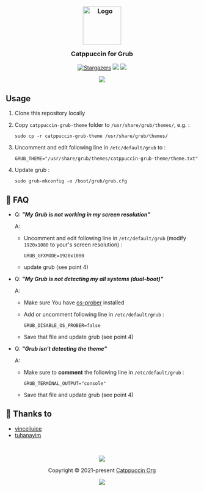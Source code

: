 <h3 align="center">
	<img src="https://raw.githubusercontent.com/catppuccin/catppuccin/dev/assets/logos/exports/1544x1544_circle.png" width="100" alt="Logo"/><br/>
	<img src="https://raw.githubusercontent.com/catppuccin/catppuccin/dev/assets/misc/transparent.png" height="30" width="0px"/>
	Catppuccin for Grub
	<img src="https://raw.githubusercontent.com/catppuccin/catppuccin/dev/assets/misc/transparent.png" height="30" width="0px"/>
</h3>
<p align="center">
    <a href="https://github.com/catppuccin/grub/stargazers"><img alt="Stargazers" src="https://img.shields.io/github/stars/catppuccin/grub?style=for-the-badge&logo=starship&color=C9CBFF&logoColor=D9E0EE&labelColor=1e1e28"></a>
    <a href="https://github.com/catppuccin/grub/issues"><img src="https://img.shields.io/github/issues/catppuccin/grub?colorA=1e1e28&colorB=f7be95&style=for-the-badge"></a>
    <a href="https://github.com/catppuccin/grub/contributors"><img src="https://img.shields.io/github/contributors/catppuccin/grub?colorA=1e1e28&colorB=b1e1a6&style=for-the-badge"></a>
</p>


<p align="center">
  <a href="https://raw.githubusercontent.com/catppuccin/grub/main/assets/cat-grub.png"><img src="https://github.com/catppuccin/grub/raw/main/assets/cat-grub-preview.png"></a>
</p>

## Usage

1. Clone this repository locally
2. Copy `catppuccin-grub-theme` folder to `/usr/share/grub/themes/`, e.g. :
   
   ```shell
   sudo cp -r catppuccin-grub-theme /usr/share/grub/themes/
   ```
3. Uncomment and edit following line in `/etc/default/grub` to :
   
   ```shell
   GRUB_THEME="/usr/share/grub/themes/catppuccin-grub-theme/theme.txt"
   ```
4. Update grub :
   
   ```shell
   sudo grub-mkconfig -o /boot/grub/grub.cfg
   ```

## 🙋 FAQ

- Q: **_"My Grub is not working in my screen resolution"_**
  
  A: 
  - Uncomment and edit following line in `/etc/default/grub` (modify `1920x1080` to your's screen resolution) : 
  
     ```shell
     GRUB_GFXMODE=1920x1080
     ```
  - update grub (see point 4)
  
- Q: **_"My Grub is not detecting my all systems (dual-boot)"_**
  
  A: 
  - Make sure You have [os-prober](https://joeyh.name/code/os-prober/) installed
  
  - Add or uncomment following line in `/etc/default/grub` :
  
     ```shell
     GRUB_DISABLE_OS_PROBER=false
     ```
  - Save that file and update grub (see point 4)
  
- Q: **_"Grub isn't detecting the theme"_**

  A: 
  - Make sure to **comment** the following line in `/etc/default/grub` :
  
     ```
     GRUB_TERMINAL_OUTPUT="console"
     ```
  - Save that file and update grub (see point 4)
  
## 💝 Thanks to

- [vinceliuice](https://github.com/vinceliuice/grub2-themes)
- [tuhanayim](https://github.com/tuhanayim)

&nbsp;

<p align="center"><img src="https://raw.githubusercontent.com/catppuccin/catppuccin/dev/assets/footers/gray0_ctp_on_line.svg?sanitize=true" /></p>
<p align="center">Copyright &copy; 2021-present <a href="https://github.com/catppuccin" target="_blank">Catppuccin Org</a>
<p align="center"><a href="https://github.com/catppuccin/catppuccin/blob/main/LICENSE"><img src="https://img.shields.io/static/v1.svg?style=for-the-badge&label=License&message=MIT&logoColor=d9e0ee&colorA=302d41&colorB=c9cbff"/></a></p>
